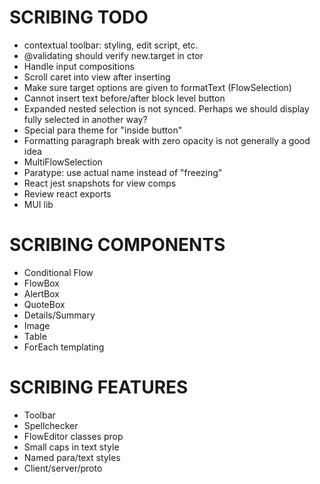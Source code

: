 SCRIBING TODO
=============
- contextual toolbar: styling, edit script, etc.
- @validating should verify new.target in ctor
- Handle input compositions
- Scroll caret into view after inserting
- Make sure target options are given to formatText (FlowSelection)
- Cannot insert text before/after block level button
- Expanded nested selection is not synced. Perhaps we should display fully selected in another way?
- Special para theme for "inside button"
- Formatting paragraph break with zero opacity is not generally a good idea
- MultiFlowSelection
- Paratype: use actual name instead of "freezing"
- React jest snapshots for view comps
- Review react exports
- MUI lib

SCRIBING COMPONENTS
===================

- Conditional Flow
- FlowBox
- AlertBox
- QuoteBox
- Details/Summary
- Image
- Table
- ForEach templating


SCRIBING FEATURES
=================
- Toolbar
- Spellchecker
- FlowEditor classes prop
- Small caps in text style
- Named para/text styles
- Client/server/proto
